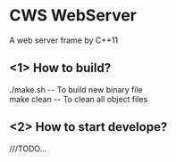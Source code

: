 # CWS WebServer
A web server frame by C++11  
## <1> How to build?
./make.sh -- To build new binary file  
make clean -- To clean all object files  
## <2> How to start develope?
///TODO...